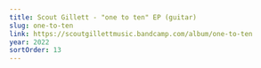 ```yaml
---
title: Scout Gillett - "one to ten" EP (guitar)
slug: one-to-ten
link: https://scoutgillettmusic.bandcamp.com/album/one-to-ten
year: 2022
sortOrder: 13
---
```

